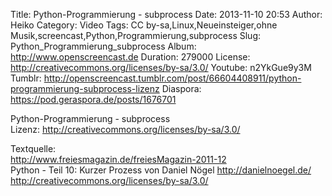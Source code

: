 Title: Python-Programmierung - subprocess
Date: 2013-11-10 20:53
Author: Heiko
Category: Video
Tags: CC by-sa,Linux,Neueinsteiger,ohne Musik,screencast,Python,Programmierung,subprocess
Slug: Python_Programmierung_subprocess
Album: http://www.openscreencast.de
Duration: 279000
License: http://creativecommons.org/licenses/by-sa/3.0/
Youtube: n2YkGue9y3M
Tumblr: http://openscreencast.tumblr.com/post/66604408911/python-programmierung-subprocess-lizenz
Diaspora: https://pod.geraspora.de/posts/1676701

Python-Programmierung - subprocess  
Lizenz: <http://creativecommons.org/licenses/by-sa/3.0/>  
  
Textquelle:  
<http://www.freiesmagazin.de/freiesMagazin-2011-12>  
Python - Teil 10: Kurzer Prozess von Daniel Nögel <http://danielnoegel.de/>  
<http://creativecommons.org/licenses/by-sa/3.0/>


